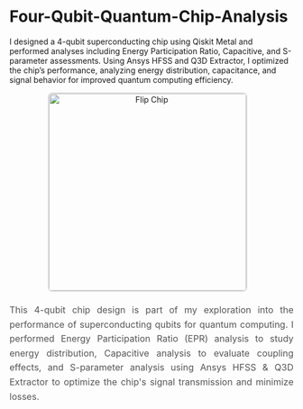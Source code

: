 # Four-Qubit-Quantum-Chip-Analysis
I designed a 4-qubit superconducting chip using Qiskit Metal and performed analyses including Energy Participation Ratio, Capacitive, and S-parameter assessments. Using Ansys HFSS and Q3D Extractor, I optimized the chip’s performance, analyzing energy distribution, capacitance, and signal behavior for improved quantum computing efficiency.

<div style="text-align: center; margin-bottom: 20px;">
  <img src="https://github.com/user-attachments/assets/db3d8542-df79-4ef8-9ecb-7ff4ed7de308" alt="Flip Chip" width="350" style="border: 2px solid #ddd; border-radius: 8px; margin-right: 15px;">
<!--   <img src="https://github.com/user-attachments/assets/e94a44a7-3976-4341-bf10-1eba2acde406" alt="Flip Chip" width="265" style="border: 2px solid #ddd; border-radius: 8px;"> -->
</div>

<p style="font-size: 16px; color: #555; line-height: 1.6; text-align: justify;">
  This 4-qubit chip design is part of my exploration into the performance of superconducting qubits for quantum computing. I performed Energy Participation Ratio (EPR) analysis to study energy distribution, Capacitive analysis to evaluate coupling effects, and S-parameter analysis using Ansys HFSS & Q3D Extractor to optimize the chip's signal transmission and minimize losses. 
</p>

